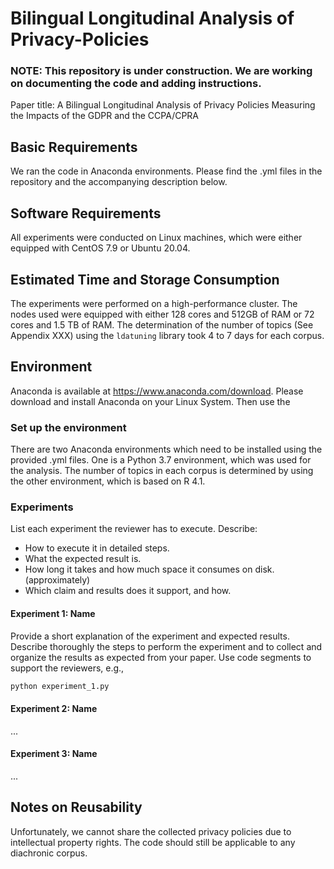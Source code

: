 # Bilingual Longitudinal Analysis of Privacy-Policies

### NOTE: This repository is under construction. We are working on documenting the code and adding instructions. 

Paper title: A Bilingual Longitudinal Analysis of Privacy Policies Measuring the Impacts of the GDPR and the CCPA/CPRA

## Basic Requirements
We ran the code in Anaconda environments. Please find the .yml files in the repository and the accompanying description below. 

## Software Requirements
All experiments were conducted on Linux machines, which were either equipped with CentOS 7.9 or Ubuntu 20.04.

## Estimated Time and Storage Consumption
The experiments were performed on a high-performance cluster. The nodes used were equipped with either 128 cores and 512GB of RAM or 72 cores and 1.5 TB of RAM.
The determination of the number of topics (See Appendix XXX) using the ```ldatuning``` library took 4 to 7 days for each corpus. 

## Environment
Anaconda is available at https://www.anaconda.com/download. Please download and install Anaconda on your Linux System. Then use the 

### Set up the environment
There are two Anaconda environments which need to be installed using the provided .yml files. One is a Python 3.7 environment, which was used for the analysis. The number of topics in each corpus is determined by using the other environment, which is based on R 4.1.

### Experiments
List each experiment the reviewer has to execute. Describe:
 - How to execute it in detailed steps.
 - What the expected result is.
 - How long it takes and how much space it consumes on disk. (approximately)
 - Which claim and results does it support, and how.

#### Experiment 1: Name
Provide a short explanation of the experiment and expected results.
Describe thoroughly the steps to perform the experiment and to collect and organize the results as expected from your paper.
Use code segments to support the reviewers, e.g.,
```bash
python experiment_1.py
```
#### Experiment 2: Name
...

#### Experiment 3: Name
...

## Notes on Reusability
Unfortunately, we cannot share the collected privacy policies due to intellectual property rights. The code should still be applicable to any diachronic corpus. 
